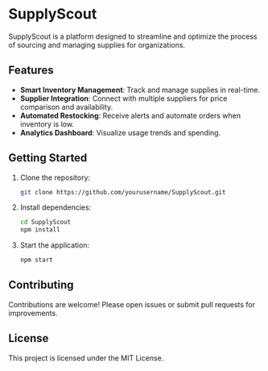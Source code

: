 # SupplyScout
SupplyScout is a platform designed to streamline and optimize the process of sourcing and managing supplies for organizations.

## Features

- **Smart Inventory Management**: Track and manage supplies in real-time.
- **Supplier Integration**: Connect with multiple suppliers for price comparison and availability.
- **Automated Restocking**: Receive alerts and automate orders when inventory is low.
- **Analytics Dashboard**: Visualize usage trends and spending.

## Getting Started

1. Clone the repository:
    ```bash
    git clone https://github.com/yourusername/SupplyScout.git
    ```
2. Install dependencies:
    ```bash
    cd SupplyScout
    npm install
    ```
3. Start the application:
    ```bash
    npm start
    ```

## Contributing

Contributions are welcome! Please open issues or submit pull requests for improvements.

## License

This project is licensed under the MIT License.